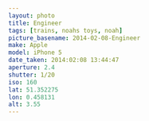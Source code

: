 ```yaml
---
layout: photo
title: Engineer
tags: [trains, noahs toys, noah]
picture_basename: 2014-02-08-Engineer
make: Apple
model: iPhone 5
date_taken: 2014:02:08 13:44:47
aperture: 2.4
shutter: 1/20
iso: 160
lat: 51.352275
lon: 0.458131
alt: 3.55
---
```



